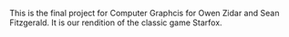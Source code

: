 This is the final project for Computer Graphcis for Owen Zidar and
Sean Fitzgerald. It is our rendition of the classic game Starfox.

